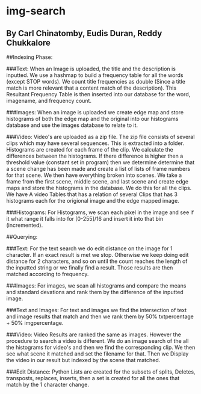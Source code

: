 img-search
==========

By Carl Chinatomby, Eudis Duran, Reddy Chukkalore
-------------------------------------------------

##Indexing Phase:

###Text:
When an Image is uploaded, the title and the description is inputted.
We use a hashmap to build a frequency table for all the words (except
STOP words). We count title frequencies as double (Since a title match
is more relevant that a content match of the description). This
Resultant Frequency Table is then inserted into our database for the
word, imagename, and frequency count. 

###Images:
When an image is uploaded we create edge map and store histograms of
both the edge map and the original into our histograms database and
use the images database to relate to it.

###Video:
Video's are uploaded as a zip file. The zip file consists of several
clips which may have several sequences. This is extracted into a folder.
Histograms are created for each frame of the clip. We calculate the
differences between the histograms. If there difference is
higher then a threshold value (constant set in program) then we determine
determine that a scene change has been made and create a list of lists
of frame numbers for that scene. We then have everything broken into
scenes. We take a frame from the first scene, middle scene, and last
scene and create edge maps and store the histograms in the database.
We do this for all the clips. We have A video Tables that has a
relation of several Clips that has 3 histograms each for the origional
image and the edge mapped image.

###Histograms:
For Histograms, we scan each pixel in the image and see if it what
range it falls into for [0-255]/16 and insert it into that bin
(incremented).

##Querying:

###Text:
For the text search we do edit distance on the image for 1 character.
If an exact result is met we stop. Otherwise we keep doing edit
distance for 2 characters, and so on until the count reaches the
length of the inputted string or we finally find a result. Those
results are then matched according to frequency.

###Images:
For images, we scan all histograms and compare the means and standard
devations and rank them by the difference of the inputted image. 

###Text and Images:
For text and images we find the intersection of text and image results
that match and then we rank them by 50% txtpercentage + 50%
imgpercentage. 

###Video:
Video Results are ranked the same as images. However the procedure to
search a video is different. We do an image search of the all the
histograms for video's and then we find the corresponding clip. We
then see what scene it matched and set the filename for that. Then we
Display the video in our result but indexed by the scene that matched.

###Edit Distance: Python Lists are created for the subsets of splits,
Deletes, transposts, replaces, inserts, then a set is created for all
the ones that match by the 1 character change. 

